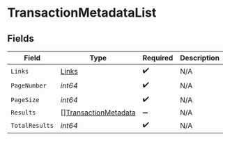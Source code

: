 # TransactionMetadataList


## Fields

| Field                                                               | Type                                                                | Required                                                            | Description                                                         |
| ------------------------------------------------------------------- | ------------------------------------------------------------------- | ------------------------------------------------------------------- | ------------------------------------------------------------------- |
| `Links`                                                             | [Links](../../models/shared/links.md)                               | :heavy_check_mark:                                                  | N/A                                                                 |
| `PageNumber`                                                        | *int64*                                                             | :heavy_check_mark:                                                  | N/A                                                                 |
| `PageSize`                                                          | *int64*                                                             | :heavy_check_mark:                                                  | N/A                                                                 |
| `Results`                                                           | [][TransactionMetadata](../../models/shared/transactionmetadata.md) | :heavy_minus_sign:                                                  | N/A                                                                 |
| `TotalResults`                                                      | *int64*                                                             | :heavy_check_mark:                                                  | N/A                                                                 |
